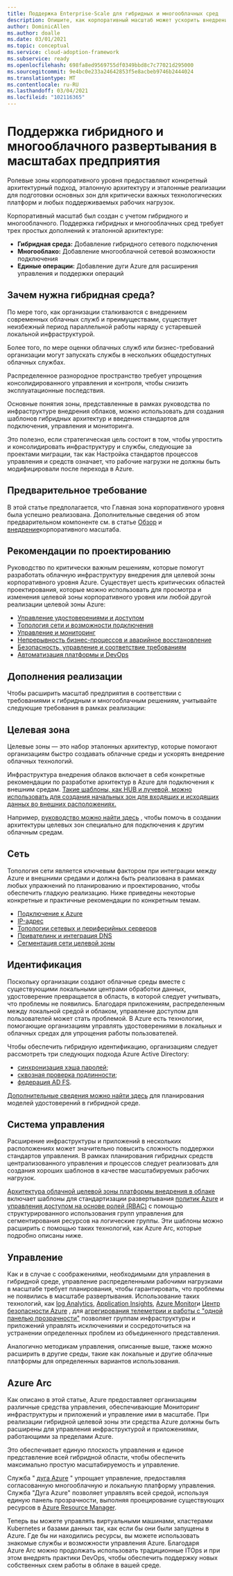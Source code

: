 ```yaml
---
title: Поддержка Enterprise-Scale для гибридных и многооблачных сред
description: Опишите, как корпоративный масштаб может ускорить внедрение гибридных или многооблачных архитектур.
author: DominicAllen
ms.author: doalle
ms.date: 03/01/2021
ms.topic: conceptual
ms.service: cloud-adoption-framework
ms.subservice: ready
ms.openlocfilehash: 698fa8ed9569755df0349bbd8c7c77021d295000
ms.sourcegitcommit: 9e4bc0e233a24642853f5e8acbeb9746b2444024
ms.translationtype: MT
ms.contentlocale: ru-RU
ms.lasthandoff: 03/04/2021
ms.locfileid: "102116365"
---
```

# <a name="enterprise-scale-support-for-hybrid-and-multicloud"></a>Поддержка гибридного и многооблачного развертывания в масштабах предприятия
  
Ролевые зоны корпоративного уровня предоставляют конкретный архитектурный подход, эталонную архитектуру и эталонные реализации для подготовки основных зон для критически важных технологических платформ и любых поддерживаемых рабочих нагрузок.

Корпоративный масштаб был создан с учетом гибридного и многооблачного. Поддержка гибридных и многооблачных сред требует трех простых дополнений к эталонной архитектуре:

- **Гибридная среда:** Добавление гибридного сетевого подключения
- **Многооблако:** Добавление многооблачной сетевой возможности подключения
- **Единые операции:** Добавление дуги Azure для расширения управления и поддержки операций

## <a name="why-hybrid"></a>Зачем нужна гибридная среда?

По мере того, как организации сталкиваются с внедрением современных облачных служб и преимуществами, существует неизбежный период параллельной работы наряду с устаревшей локальной инфраструктурой.

Более того, по мере оценки облачных служб или бизнес-требований организации могут запускать службы в нескольких общедоступных облачных службах.

Распределенное разнородное пространство требует упрощения консолидированного управления и контроля, чтобы снизить эксплуатационные последствия.

Основные понятия зоны, представленные в рамках руководства по инфраструктуре внедрения облаков, можно использовать для создания шаблонов гибридных архитектур и введения стандартов для подключения, управления и мониторинга.

Это полезно, если стратегическая цель состоит в том, чтобы упростить и консолидировать инфраструктуру и службы, следующие за проектами миграции, так как Настройка стандартов процессов управления и средств означает, что рабочие нагрузки не должны быть модифицировали после перехода в Azure.

## <a name="prerequisite"></a>Предварительное требование

В этой статье предполагается, что Главная зона корпоративного уровня была успешно реализована. Дополнительные сведения об этом предварительном компоненте см. в статье [Обзор](../../ready/enterprise-scale/index.md) и [внедрение](../../ready/enterprise-scale/implementation.md)корпоративного масштаба.

## <a name="design-guidelines"></a>Рекомендации по проектированию

Руководство по критически важным решениям, которые помогут разработать облачную инфраструктуру внедрения для целевой зоны корпоративного уровня Azure. Существует шесть критических областей проектирования, которые можно использовать для просмотра и изменения целевой зоны корпоративного уровня или любой другой реализации целевой зоны Azure:

- [Управление удостоверениями и доступом](../../ready/enterprise-scale/identity-and-access-management.md)
- [Топология сети и возможности подключения](../../ready/enterprise-scale/network-topology-and-connectivity.md)
- [Управление и мониторинг](../../ready/enterprise-scale/management-and-monitoring.md)
- [Непрерывность бизнес-процессов и аварийное восстановление](../../ready/enterprise-scale/business-continuity-and-disaster-recovery.md)
- [Безопасность, управление и соответствие требованиям](../../ready/enterprise-scale/security-governance-and-compliance.md)
- [Автоматизация платформы и DevOps](../../ready/enterprise-scale/platform-automation-and-devops.md)

## <a name="implementation-additions"></a>Дополнения реализации

Чтобы расширить масштаб предприятия в соответствии с требованиями к гибридным и многооблачным решениям, учитывайте следующие требования в рамках реализации:

## <a name="landing-zone"></a>Целевая зона

Целевые зоны — это набор эталонных архитектур, которые помогают организациям быстро создавать облачные среды и ускорять внедрение облачных технологий.

Инфраструктура внедрения облаков включает в себя конкретные рекомендации по разработке архитектур в Azure для подключения к внешним средам. [Такие шаблоны, как HUB и лучевой, можно использовать для создания начальных зон для входящих и исходящих данных во внешних расположениях.](../../ready/enterprise-scale/implementation.md)

Например, [руководство можно найти здесь](../../ready/azure-best-practices/connectivity-to-other-cloud-providers.md) , чтобы помочь в создании архитектуры целевых зон специально для подключения к другим облачным средам.

## <a name="network"></a>Сеть

Топология сети является ключевым фактором при интеграции между Azure и внешними средами и должна быть реализована в рамках любых упражнений по планированию и проектированию, чтобы обеспечить гладкую реализацию.
Ниже приведены некоторые конкретные и практичные рекомендации по конкретным темам.

- [Подключение к Azure](../../ready/azure-best-practices/connectivity-to-azure.md)
- [IP-адрес](../../ready/azure-best-practices/plan-for-ip-addressing.md)
- [Топологии сетевых и периферийных серверов](../../ready/azure-best-practices/hub-spoke-network-topology.md)
- [Привателинк и интеграция DNS](../../ready/azure-best-practices/private-link-and-dns-integration-at-scale.md)
- [Сегментация сети целевой зоны](../../ready/azure-best-practices/plan-for-landing-zone-network-segmentation.md)

## <a name="identity"></a>Идентификация

Поскольку организации создают облачные среды вместе с существующими локальными центрами обработки данных, удостоверение превращается в область, в которой следует учитывать, что проблемы не появились.
Благодаря приложениям, распределенным между локальной средой и облаком, управление доступом для пользователей может стать проблемой.
В Azure есть технологии, помогающие организациям управлять удостоверениями в локальных и облачных средах для упрощения работы пользователей.

Чтобы обеспечить гибридную идентификацию, организациям следует рассмотреть три следующих подхода Azure Active Directory:

- [синхронизация хэша паролей](https://docs.microsoft.com/azure/active-directory/hybrid/whatis-phs);
- [сквозная проверка подлинности](https://docs.microsoft.com/azure/active-directory/hybrid/how-to-connect-pta);
- [федерация AD FS](https://docs.microsoft.com/azure/active-directory/hybrid/whatis-fed).

[Дополнительные сведения можно найти здесь](https://docs.microsoft.com/azure/active-directory/hybrid/whatis-hybrid-identity)  для планирования моделей удостоверений в гибридной среде.

## <a name="governance"></a>Система управления

Расширение инфраструктуры и приложений в нескольких расположениях может значительно повысить сложность поддержки стандартов управления.
В рамках планирования гибридных средств централизованного управления и процессов следует реализовать для создания хороших шаблонов в качестве масштабируемых рабочих нагрузок.

[Архитектура облачной целевой зоны платформы внедрения в облаке](../../ready/enterprise-scale/architecture.md) включает шаблоны для стандартизации развертывания [политик Azure](https://docs.microsoft.com/azure/governance/policy/overview) и [управления доступом на основе ролей (RBAC)](../../ready/azure-setup-guide/manage-access.md) с помощью структурированного использования групп управления для сегментирования ресурсов на логические группы.
Эти шаблоны можно расширить с помощью таких технологий, как Azure Arc, которые подробно описаны ниже.

## <a name="management"></a>Управление

Как и в случае с соображениями, необходимыми для управления в гибридной среде, управление распределенными рабочими нагрузками в масштабе требует планирования, чтобы гарантировать, что проблемы не появились в масштабе развертывания.
Использование таких технологий, как [log Analytics](/azure/azure-monitor/log-query/log-analytics-overview), [Application Insights](/azure/azure-monitor/app/app-insights-overview), [Azure Monitor](https://azure.microsoft.com/services/monitor/#features)и [Центр безопасности Azure](/azure/security-center/) , для [агрегирования телеметрии и работы с "одной панелью прозрачности"](../../manage/azure-management-guide/inventory.md?tabs=AzureServiceHealth%2CLog-Analytics%2CAzure-Monitor%2CConfigure-solutions) позволяет группам инфраструктуры и приложений управлять исключениями и сосредоточиться на устранении определенных проблем из объединенного представления.  

Аналогично методикам управления, описанные выше, также можно расширить в другие среды, такие как локальные и другие облачные платформы для определенных вариантов использования.

## <a name="azure-arc"></a>Azure Arc

Как описано в этой статье, Azure предоставляет организациям различные средства управления, обеспечивающие Мониторинг инфраструктуры и приложений и управление ими в масштабе.
При реализации гибридной целевой зоны эти средства Azure должны быть расширены для управления инфраструктурой и приложениями, работающими за пределами Azure.

Это обеспечивает единую плоскость управления и единое представление всей гибридной области, чтобы обеспечить максимально простую масштабируемость и управление.

Служба " [дуга Azure](/azure/azure-arc/) " упрощает управление, предоставляя согласованную многооблачную и локальную платформу управления.
Служба "Дуга Azure" позволяет управлять всей средой, используя единую панель прозрачности, выполняя проецирование существующих ресурсов в [Azure Resource Manager](/azure/azure-resource-manager/management/overview#:~:text=Azure%20Resource%20Manager%20is%20the%20deployment%20and%20management,Manager%20templates%20(ARM%20templates),%20see%20the%20template).

Теперь вы можете управлять виртуальными машинами, кластерами Kubernetes и базами данных так, как если бы они были запущены в Azure. Где бы ни находились ресурсы, вы можете использовать знакомые службы и возможности управления Azure. Благодаря Azure Arc можно продолжать использовать традиционные ITOps и при этом внедрять практики DevOps, чтобы обеспечить поддержку новых собственных схем работы в облаке в вашей среде.
